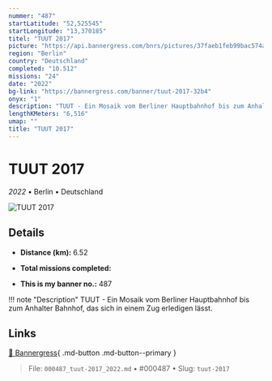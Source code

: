 ```yaml
---
nummer: "487"
startLatitude: "52,525545"
startLongitude: "13,370185"
titel: "TUUT 2017"
picture: "https://api.bannergress.com/bnrs/pictures/37faeb1feb99bac574a9d578d07fb0a1"
region: "Berlin"
country: "Deutschland"
completed: "10.512"
missions: "24"
date: "2022"
bg-link: "https://bannergress.com/banner/tuut-2017-32b4"
onyx: "1"
description: "TUUT - Ein Mosaik vom Berliner Hauptbahnhof bis zum Anhalter Bahnhof, das sich in einem Zug erledigen lässt."
lengthKMeters: "6,516"
umap: ""
title: "TUUT 2017"
---
```

# TUUT 2017

*2022* • Berlin • Deutschland

![TUUT 2017](https://api.bannergress.com/bnrs/pictures/37faeb1feb99bac574a9d578d07fb0a1)

## Details
- **Distance (km):** 6.52

- **Total missions completed:** 
- **This is my banner no.:** 487


!!! note "Description"
    TUUT - Ein Mosaik vom Berliner Hauptbahnhof bis zum Anhalter Bahnhof, das sich in einem Zug erledigen lässt.



## Links
[🔗 Bannergress](https://bannergress.com/banner/tuut-2017-32b4){ .md-button .md-button--primary }



> File: `000487_tuut-2017_2022.md` • #000487 • Slug: `tuut-2017`
